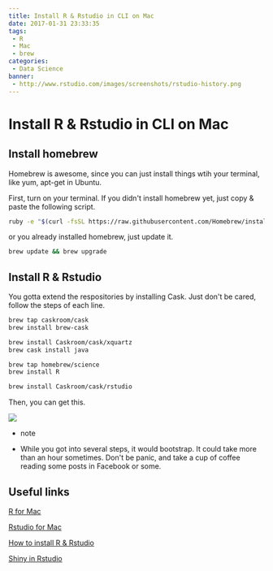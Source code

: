 ```yaml
---
title: Install R & Rstudio in CLI on Mac
date: 2017-01-31 23:33:35
tags:
 - R
 - Mac
 - brew
categories:
 - Data Science
banner:
 - http://www.rstudio.com/images/screenshots/rstudio-history.png
---
```

# Install R & Rstudio in CLI on Mac
## Install homebrew
Homebrew is awesome, since you can just install things wtih your terminal, like yum, apt-get in Ubuntu.

First, turn on your terminal. If you didn't install homebrew yet, just copy & paste the following script.

``` bash
ruby -e "$(curl -fsSL https://raw.githubusercontent.com/Homebrew/install/master/install)"
```

or you already installed homebrew, just update it.

``` bash
brew update && brew upgrade
```

## Install R & Rstudio
You gotta extend the respositories by installing Cask. Just don't be cared, follow the steps of each line.

``` bash
brew tap caskroom/cask
brew install brew-cask

brew install Caskroom/cask/xquartz
brew cask install java

brew tap homebrew/science
brew install R

brew install Caskroom/cask/rstudio
```

Then, you can get this.

![](/images/Rstudio_done.png)

 * note
  - While you got into several steps, it would bootstrap. It could take more than an hour sometimes. Don't be panic, and take a cup of coffee reading some posts in Facebook or some.

## Useful links
[R for Mac](https://cran.r-project.org/bin/macosx/)

[Rstudio for Mac](https://www.rstudio.com/products/rstudio/download/)

[How to install R & Rstudio](https://www.r-bloggers.com/installing-r-on-os-x-100-homebrew-edition/)

[Shiny in Rstudio](https://shiny.rstudio.com/tutorial/lesson1/)
